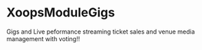 # XoopsModuleGigs
Gigs and Live peformance streaming ticket sales and venue media management with voting!!
